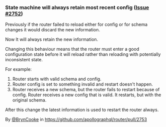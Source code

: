 ### State machine will always retain most recent config ([Issue #2752](https://github.com/apollographql/router/issues/2752))

Previously if the router failed to reload either for config or for schema changes it would discard the new information.

Now It will always retain the new information.

Changing this behaviour means that the router must enter a good configuration state before it will reload rather than reloading with potentially inconsistent state.

For example:

1. Router starts with valid schema and config.
2. Router config is set to something invalid and restart doesn't happen. 
3. Router receives a new schema, but the router fails to restart because of config. Router receives a new config that is valid. It restarts, but with the original schema.

After this change the latest information is used to restart the router always.

By [@BrynCooke](https://github.com/BrynCooke) in https://github.com/apollographql/router/pull/2753
